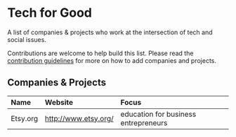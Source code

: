 # Tech for Good

A list of companies &amp; projects who work at the intersection of tech and social issues.

Contributions are welcome to help build this list. Please read the [contribution guidelines](/CONTRIBUTING.md) for more on how to add companies and projects. 

## Companies & Projects

| Name | Website | Focus |
|:---- |:------ |:------ |
| Etsy.org | http://www.etsy.org/ | education for business entrepreneurs |
